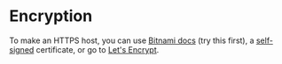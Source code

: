 # Encryption

To make an HTTPS host, you can use [Bitnami docs](https://docs.bitnami.com/aws/how-to/generate-install-lets-encrypt-ssl/) (try this first), a [self-signed](http://web.archive.org/web/20181006211314/https://chovy.com/web-development/self-signed-certs-with-secure-websockets-in-node-js) certificate, or go to [Let's Encrypt](https://letsencrypt.org/getting-started).

